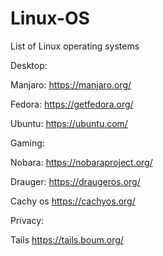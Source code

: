 # Linux-OS
List of Linux operating systems

Desktop:

Manjaro:
https://manjaro.org/

Fedora:
https://getfedora.org/

Ubuntu:
https://ubuntu.com/


Gaming:

Nobara:
https://nobaraproject.org/

Drauger:
https://draugeros.org/

Cachy os
https://cachyos.org/

Privacy:

Tails
https://tails.boum.org/
